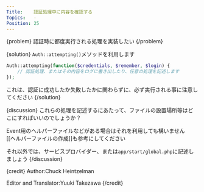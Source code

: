 ```yaml
---
Title:    認証処理中に内容を確認する
Topics:   -
Position: 25
---
```


{problem}
認証時に都度実行される処理を実装したい
{/problem}

{solution}
`Auth::attempting()`メソッドを利用します

```php
Auth::attempting(function($credentials, $remember, $login) {
    // 認証処理、またはその内容をログに書き出したり、任意の処理を記述します
});
```

これは、認証に成功したか失敗したかに関わらずに、必ず実行される事に注意してください
{/solution}

{discussion}
これらの処理を記述するにあたって、ファイルの設置場所等はどこにすればいいのでしょうか？

Event用のヘルパーファイルなどがある場合はそれを利用しても構いません  
[[ヘルパーファイルの作成]]も参考にしてください

それ以外では、サービスプロバイダー、または`app/start/global.php`に記述しましょう
{/discussion}

{credit}
Author:Chuck Heintzelman

Editor and Translator:Yuuki Takezawa
{/credit}
